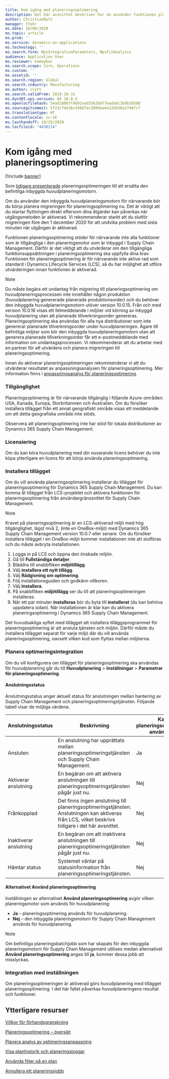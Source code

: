 ```yaml
---
title: Kom igång med planeringsoptimering
description: Det här avsnittet beskriver hur du använder funktionen planeringsoptimering.
author: ChristianRytt
manager: tfehr
ms.date: 10/09/2020
ms.topic: article
ms.prod: ''
ms.service: dynamics-ax-applications
ms.technology: ''
ms.search.form: MpsIntegrationParameters, MpsFitAnalysis
audience: Application User
ms.reviewer: kamaybac
ms.search.scope: Core, Operations
ms.custom: ''
ms.assetid: ''
ms.search.region: Global
ms.search.industry: Manufacturing
ms.author: crytt
ms.search.validFrom: 2019-10-31
ms.dyn365.ops.version: AX 10.0.5
ms.openlocfilehash: 54ad180b7f4691ead3563b077eadadc3b9b20588
ms.sourcegitcommit: 5f21cfde36c43887ec209bba4a12b830a1746fcf
ms.translationtype: HT
ms.contentlocale: sv-SE
ms.lasthandoff: 10/29/2020
ms.locfileid: "4438114"
---
```

# <a name="get-started-with-planning-optimization"></a>Kom igång med planeringsoptimering

[!include [banner](../../includes/banner.md)]

Som [tidigare presenterade](https://docs.microsoft.com/dynamics365/supply-chain/get-started/removed-deprecated-features-scm-updates#use-of-built-in-supply-chain-management-master-planning-engine-for-distribution-scenarios) planeringsoptimeringen till att ersätta den befintliga inbyggda huvudplaneringsmotorn.

Om du använder den inbyggda huvudplaneringsmotorn för närvarande bör du börja planera migreringen för planeringsoptimering nu. Det är viktigt att du startar flyttningen direkt eftersom dina åtgärder kan påverkas när utgångsmetoden är aktiverad. Vi rekommenderar starkt att du slutför migreringen före den 1 december 2020 för att undvika problem med sista minuten när utgången är aktiverad. 

Funktionen planeringsoptimering stöder för närvarande inte alla funktioner som är tillgängliga i den planeringsmotor som är inbyggd i Supply Chain Management. Därför är det viktigt att du utvärderar om den tillgängliga funktionsuppsättningen i planeringsoptimering ska uppfylla dina krav. Funktionen för planeringsoptimering är för närvarande inte aktive rad som standard i Dynamics Lifecycle Services (LCS), så du har möjlighet att utföra utvärderingen innan funktionen är aktiverad.

> [!NOTE]
> Du måste begära ett undantag från migrering till planeringsoptimering om huvudplaneringsprocessen inte innehåller någon produktion (huvudplanering genererade planerade produktionsorder) och du behöver den inbyggda huvudplaneringsmotorn utöver version 10.0.15. Från och med version 10.0.16 visas ett felmeddelande i miljöer vid körning av inbyggd huvudplanering utan att planerade tillverkningsorder genereras. Planeringsoptimering ska användas för alla nya distributioner som inte genererar planerade tillverkningsorder under huvudplaneringen. Ägare till befintliga miljöer som kör den inbyggda huvudplaneringsmotorn utan att generera planerade tillverkningsorder får ett e-postmeddelande med information om undantagsprocessen. Vi rekommenderar att du arbetar med en partner för att utvärdera och planera migreringen till planeringsoptimering.

Innan du aktiverar planeringsoptimeringen rekommenderar vi att du utvärderar resultatet av anpassningsanalysen för planeringsoptimering. Mer information finns i [anpassningsanalys för planeringsoptimering](planning-optimization-fit-analysis.md).

### <a name="availability"></a>Tillgänglighet
Planeringsoptimering är för närvarande tillgänglig i följande Azure-områden: USA, Kanada, Europa, Storbritannien och Australien. Om du försöker installera tillägget från ett annat geografiskt område visas ett meddelande om att detta geografiska område inte stöds.

Observera att planeringsoptimering inte har stöd för lokala distributioner av Dynamics 365 Supply Chain Management.

### <a name="licensing"></a>Licensiering

Om du kan köra huvudplanering med din nuvarande licens behöver du inte köpa ytterligare en licens för att börja använda planeringsoptimering.

### <a name="install-the-add-in"></a>Installera tillägget

Om du vill använda planeringsoptimering installerar du tillägget för planeringsoptimering för Dynamics 365 Supply Chain Management. Du kan komma åt tillägget från LCS-projektet och aktivera funktionen för planeringsoptimering från användargränssnittet för Supply Chain Management.

> [!NOTE]
> Kravet på planeringsoptimering är en LCS-aktiverad miljö med hög tillgänglighet, lägst nivå 2, (inte en OneBox-miljö) med Dynamics 365 Supply Chain Management version 10.0.7 eller senare. Om du försöker installera tillägget i en OneBox-miljö kommer installationen inte att slutföras och du måste avbryta installationen.

1. Logga in på LCS och öppna den önskade miljön.
1. Gå till **Fullständiga detaljer**.
1. Bläddra till snabbfliken **miljötillägg**.
1. Välj **installera ett nytt tillägg**.
1. Välj **Rådgivning om optimering**.
1. Följ installationsguiden och godkänn villkoren.
1. Välj **Installera**.
1. På snabbfliken **miljötillägg** ser du till att planeringsoptimeringen installeras.
1. När ett par minuter **installeras** bör du byta till **installerat** (du kan behöva uppdatera sidan). När installationen är klar kan du aktivera planeringsoptimering i Dynamics 365 Supply Chain Management.

Det huvudsakliga syftet med tillägget att installera tilläggsprogrammet för planeringsoptimering är att ansluta tjänsten och miljön. Därför måste du installera tillägget separat för varje miljö där du vill använda planeringsoptimering, oavsett vilken kod som flyttas mellan miljöerna.

### <a name="planning-optimization-integration"></a>Planera optimeringsintegration

Om du vill konfigurera om tillägget för planeringsoptimering ska användas för huvudplanering går du till **Huvudplanering** \> **Inställningar** \> **Parametrar för planeringsoptimering**.

#### <a name="connection-status"></a>Anslutningsstatus

Anslutningsstatus anger aktuell status för anslutningen mellan hantering av Supply Chain Management och planeringsoptimeringstjänsten. Följande tabell visar de möjliga värdena.

| Anslutningsstatus | Beskrivning | Kan planeringsoptimering användas? |
|---|---|---|
| Ansluten | En anslutning har upprättats mellan planeringsoptimeringstjänsten och Supply Chain Management. | Ja |
| Aktiverar anslutning | En begäran om att aktivera anslutningen till planeringsoptimeringstjänsten pågår just nu. | Nej |
| Frånkopplad | Det finns ingen anslutning till planeringsoptimeringstjänsten. Anslutningen kan aktiveras från LCS, vilket beskrivs tidigare i det här avsnittet. | Nej |
| Inaktiverar anslutning | En begäran om att inaktivera anslutningen till planeringsoptimeringstjänsten pågår just nu. | Nej |
| Hämtar status | Systemet väntar på statusinformation från planeringsoptimeringstjänsten. | Nej |

#### <a name="the-use-planning-optimization-option"></a>Alternativet Använd planeringsoptimering

Inställningen av alternativet **Använd planeringsoptimering** avgör vilken planeringsmotor som används för huvudplanering:

- **Ja** – planeringsoptimering används för huvudplanering.
- **Nej** – den inbyggda planeringsmotorn för Supply Chain Management används för huvudplanering.

> [!NOTE]
> Om befintliga planeringsbatchjobb som har skapats för den inbyggda planeringsmotorn för Supply Chain Management utlöses medan alternativet **Använd planeringsoptimering** anges till **ja**, kommer dessa jobb att misslyckas.

### <a name="integration-with-the-setup"></a>Integration med inställningen

Om planeringsoptimeringen är aktiverad görs huvudplanering med tillägget planeringsoptimering. I det här fallet påverkas huvudplaneringens resultat och funktioner.

## <a name="additional-resources"></a>Ytterligare resurser

[Villkor för förhandsgranskning](https://go.microsoft.com/fwlink/?linkid=2015274)

[Planeringsoptimering – översikt](planning-optimization-overview.md)

[Planera analys av optimeringsanpassning](planning-optimization-fit-analysis.md)

[Visa planhistorik och planeringsloggar](plan-history-logs.md)

[Använda filter på en plan](plan-filters.md)

[Annullera ett planeringsjobb](cancel-planning-job.md)
